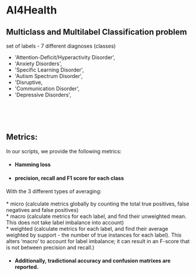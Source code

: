 # AI4Health
## Multiclass and Multilabel Classification problem
 set of labels - 7 different diagnoses (classes)<br />
 * 'Attention-Deficit/Hyperactivity Disorder',
 * 'Anxiety Disorders',
 * 'Specific Learning Disorder',
 * 'Autism Spectrum Disorder',
 * 'Disruptive, 
 * 'Communication Disorder',
 * 'Depressive Disorders', <br />
 

<br /><br /><br />
## Metrics:
In our scripts, we provide the following metrics:
* #### Hamming loss <br />
* #### precision, recall and F1 score for each class <br />
With the 3 different types of averaging: <br />
     <br /> * micro (calculate metrics globally by counting the total true positives, false negatives and false positives)
    <br /> * macro (calculate metrics for each label, and find their unweighted mean. This does not take label imbalance into account)
    <br /> * weighted (calculate metrics for each label, and find their average weighted by support - the number of true instances for each label). 
 This alters ‘macro’ to account for label imbalance; it can result in an F-score that is not between precision and recall.)<br />

* #### Additionally, tradictional accuracy and confusion matrixes are reported.


